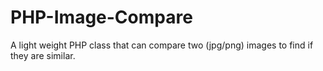 # PHP-Image-Compare
A light weight PHP class that can compare two (jpg/png) images to find if they are similar.
